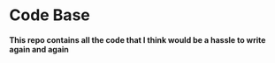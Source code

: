 # Code Base
#### This repo contains all the code that I think would be a hassle to write again and again
